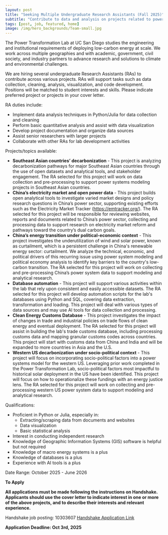 ```yaml
---
layout: post
title: "Seeking Multiple Undergraduate Research Assistants (Fall 2025)"
subtitle: "Contribute to data and analysis on projects related to power decarbonization, electricity markets and clean energy trade"
tags: [post, job, featured, home]
image: /img/hero_backgrounds/Team-small.jpg
---
```


The Power Transformation Lab at UC San Diego studies the engineering and institutional requirements of deploying low-carbon energy at scale. We work across multiple geographies and with academic, government, civil society, and industry partners to advance research and solutions to climate and environmental challenges.

We are hiring several undergraduate Research Assistants (RAs) to contribute across various projects. RAs will support tasks such as data collection, cleaning, analysis, visualization, and code development. Positions will be matched to student interests and skills. Please indicate preferred project or projects in your cover letter.

RA duties include:

- Implement data analysis techniques in Python/Julia for data collection and cleaning
- Perform basic quantitative analysis and assist with data visualization
- Develop project documentation and organize data sources
- Assist senior researchers with larger projects
- Collaborate with other RAs for lab development activities

Projects/topics available:

- **Southeast Asian countries’ decarbonization** - This project is analyzing decarbonization pathways for major Southeast Asian countries through the use of open datasets and analytical tools, and stakeholder engagement. The RA selected for this project will work on data collection and pre-processing to support power systems modeling projects in Southeast Asian countries.
- **China’s electricity market and open power data** - This project builds open analytical tools to investigate varied market designs and policy research questions in China’s power sector, supporting existing efforts such as the Electricity Market Tracker (https://emtracker.org/). The RA selected for this project will be responsible for reviewing websites, reports and documents related to China’s power sector, collecting and processing data to support research on electricity market reform and pathways toward the country’s dual carbon goals.
- **China’s energy transition under political-economic context** - This project investigates the underutilization of wind and solar power, known as curtailment, which is a persistent challenge in China's renewable energy sector: curtailment. We analyze the technical, economic, and political drivers of this recurring issue using power system modeling and political economy analysis to identify key barriers to the country's low-carbon transition. The RA selected for this project will work on collecting and pre-processing China’s power system data to support modeling and analytical research.
- **Database automation** - This project will support various activities within the lab that rely upon consistent and easily accessible datasets. The RA selected for this project will develop automation scripts for the lab's databases using Python and SQL, covering data extraction, transformation and loading. This project will deal with various types of data sources and may use AI tools for data collection and processing.
- **Clean Energy Customs Database**  - This project investigates the impact of changes in trade and industrial policies on trade flows of clean energy and eventual deployment. The RA selected for this project will assist in building the lab's trade customs database, including processing customs data and mapping granular customs codes across countries. This project will start with customs data from China and India and will be expanded to more countries in Asia and the U.S.
- **Western US decarbonization under socio-political context** - This project will focus on incorporating socio-political factors into a power systems model for the western US. Leveraging prior work completed in the Power Transformation Lab, socio-political factors most impactful to historical solar deployment in the US have been identified. This project will focus on how to operationalize these fundings with an energy justice lens. The RA selected for this project will work on collecting and pre-processing western US power system data to support modeling and analytical research.

Qualifications:

- Proficient in Python or Julia, especially in:
  - Extracting/scraping data from documents and websites
  - Data visualization
  - Basic statistical analysis
- Interest in conducting independent research
- Knowledge of Geographic Information Systems (GIS) software is helpful but not required
- Knowledge of macro energy systems is a plus
- Knowledge of databases is a plus
- Experience with AI tools is a plus

Date Range:
October 2025 - June 2026


**To Apply**

**All applications must be made following the instructions on Handshake. Applicants should use the cover letter to indicate interest in one or more of the above projects, and to describe their interests and relevant experience.**

Handshake job posting: 10303607
[Handshake Application Link](https://app.joinhandshake.com/job-search/10303607?jobType=6&per_page=25&page=1)

**Application Deadline: Oct 3rd, 2025**

